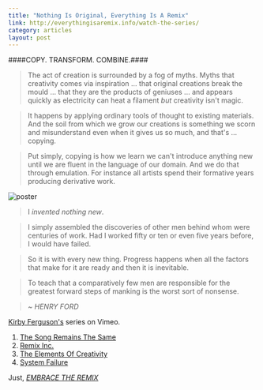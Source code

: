 ```yaml
---
title: "Nothing Is Original, Everything Is A Remix"
link: http://everythingisaremix.info/watch-the-series/
category: articles
layout: post
---
```


####COPY. TRANSFORM. COMBINE.####

> The act of creation is surrounded by a fog of myths. Myths that creativity
> comes via inspiration ... that original creations break the mould ... that
> they are the products of geniuses ... and appears quickly as electricity can
> heat a filament _but_ creativity isn't magic.

> It happens by applying ordinary tools of thought to existing materials. And
> the soil from which we grow our creations is something we scorn and
> misunderstand even when it gives us so much, and that's ... copying.

> Put simply, copying is how we learn we can't introduce anything new until we
> are fluent in the language of our domain. And we do that through emulation.
> For instance all artists spend their formative years producing derivative
> work.

![poster][poster]

> I _invented nothing new_.

> I simply assembled the discoveries of other men behind whom were centuries
> of work. Had I worked fifty or ten or even five years before, I would have
> failed.

> So it is with every new thing. Progress happens when all the factors that
> make for it are ready and then it is inevitable.

> To teach that a comparatively few men are responsible for the greatest
> forward steps of manking is the worst sort of nonsense.

> _~ HENRY FORD_

[Kirby Ferguson's][5] series on Vimeo.

1. [The Song Remains The Same][1]
2. [Remix Inc.][2]
3. [The Elements Of Creativity][3]
4. [System Failure][4]

Just, _[EMBRACE THE REMIX][6]_

[1]: http://vimeo.com/14912890
[2]: http://vimeo.com/19447662
[3]: http://vimeo.com/25380454
[4]: http://vimeo.com/36881035
[5]: http://vimeo.com/kirbyferguson/videos
[6]: http://www.youtube.com/watch?v=zd-dqUuvLk4
[poster]: http://assets.kingori.co/content/article/2013/05/good-vs-bad-theft.jpeg

